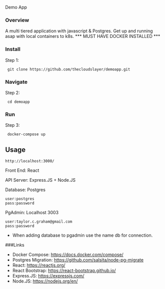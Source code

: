  Demo App
### Overview 
A multi tiered application with javascript & Postgres. Get up and running asap with local containers to k8s. 
*** MUST HAVE DOCKER INSTALLED ***

### Install
Step 1:
```
 git clone https://github.com/thecloudslayer/demoapp.git
 ```
### Navigate 
Step 2: 
```
 cd demoapp
```

### Run
Step 3:
```
 docker-compose up
```

## Usage
```
http://localhost:3000/
```
Front End: React 

API Server: Express.JS + Node.JS

Database: Postgres

    user:postgres 
    pass:password

PgAdmin: Localhost 3003 

    user:taylor.c.graham@gmail.com
    pass:password 

- When adding database to pgadmin use the name db for connection. 

###Links
- Docker Compose: https://docs.docker.com/compose/
- Postgres Migration: https://github.com/salsita/node-pg-migrate
- React: https://reactjs.org/
- React Bootstrap: https://react-bootstrap.github.io/
- Express.JS: https://expressjs.com/
- Node.JS: https://nodejs.org/en/

